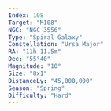 ```yaml
---
Index: 108
Target: "M108"
NGC: "NGC 3556"
Type: "Spiral Galaxy"
Constellation: "Ursa Major"
RA: "11h 11.5m"
Dec: "55°40"
Magnitude: "10"
Size: "8x1"
DistanceLy: "45,000,000"
Season: "Spring"
Difficulty: "Hard"
---
```

